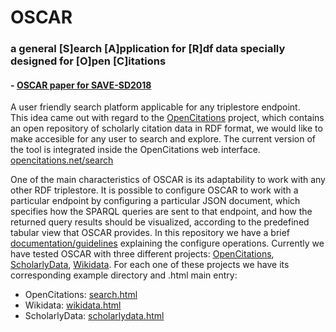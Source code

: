 # OSCAR
### a general [S]earch [A]pplication for [R]df data specially designed for [O]pen [C]itations  
#### - [OSCAR paper for SAVE-SD2018](https://essepuntato.github.io/papers/oscar-savesd2018.html)  

A user friendly search platform applicable for any triplestore endpoint.  
This idea came out with regard to the [OpenCitations](http://opencitations.net/) project, which contains an open repository of scholarly citation data in RDF format, we would like to make accesible for any user to search and explore. The current version of the tool is integrated inside the OpenCitations web interface.  
[opencitations.net/search](http://opencitations.net/search)

One of the main characteristics of OSCAR is its adaptability to work with any other RDF triplestore. It is possible to configure OSCAR to work with a particular endpoint by configuring a particular JSON document, which specifies how the SPARQL queries are sent to that endpoint, and how the returned query results should be visualized, according to the predefined tabular view that OSCAR provides. In this repository we have a brief [documentation/guidelines](OSCAR/doc/README.md) explaining the configure operations. Currently we have tested OSCAR with three different projects: [OpenCitations](http://opencitations.net/), [ScholarlyData](http://www.scholarlydata.org/), [Wikidata](http://wikidata.org/). For each one of these projects we have its corresponding example directory and .html main entry:
* OpenCitations: [search.html](search.html)
* Wikidata: [wikidata.html](example/wikidata.html)
* ScholarlyData: [scholarlydata.html](example/scholarlydata.html)
